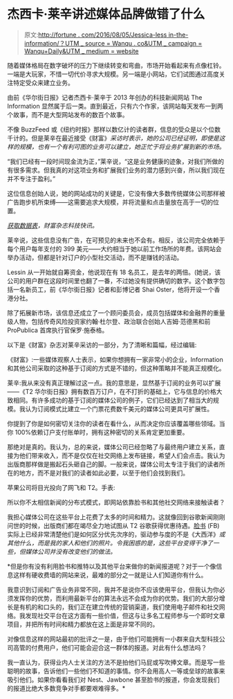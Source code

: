 # 杰西卡·莱辛讲述媒体品牌做错了什么

> 原文:[http://fortune . com/2016/08/05/Jessica-less in-the-information/？UTM _ source = Wanqu . co&UTM _ campaign = Wanqu+Daily&UTM _ medium = website](http://fortune.com/2016/08/05/jessica-lessin-the-information/?utm_source=wanqu.co&utm_campaign=Wanqu+Daily&utm_medium=website)

随着媒体格局在数字破坏的压力下继续转变和弯曲，市场开始看起来有点像杠铃。一端是大玩家，不惜一切代价寻求大规模。另一端是小网站，它们试图通过高度关注特定受众来建立业务。

由前《华尔街日报》记者杰西卡·莱辛于 2013 年创办的科技新闻网站 The Information 显然属于后一类。直到最近，只有六个作家，该网站每天发布一到两个故事，而不是大型网站发布的数百个故事。

不像 BuzzFeed 或《纽约时报》那样以数亿计的读者群，信息的受众是以个位数千计的。但是莱辛在最近接受《财富》*采访时表示，她的公司已经证明，即使是这样的规模，也有一个有利可图的业务可以建立，她正忙于将业务扩展到新的市场。*

“我们已经有一段时间现金流为正，”莱辛说，“这是业务健康的迹象，对我们所做的有很多需求。但我真的对这项业务和扩展我们业务的潜力感到兴奋，所以我们现在并不专注于盈利。”

这位信息创始人说，她的网站成功的关键是，它没有像大多数传统媒体公司那样被广告跑步机所束缚——这需要追求大规模，并将流量和点击量放在高于一切的位置。

*[获取数据表](http://fortune.com/getdatasheet/)，*财富杂志*科技快讯。*

莱辛说，这些信息没有广告，在可预见的未来也不会有。相反，该公司完全依赖于每个用户每年支付的 399 美元——大约相当于她以前工作场所的年费。该网站会举办活动，但都是针对订户的小型社交活动，而不是赚钱的活动。

Lessin 从一开始就自筹资金，他说现在有 18 名员工，是去年的两倍。(她说，该公司的用户群在这段时间里也翻了一番，不过她没有提供确切的数字。这个数字包括一名新员工，前《华尔街日报》记者和彭博记者 Shai Oster，他将开设一个香港分社。

除了拓展新市场，该信息还成立了一个顾问委员会，成员包括媒体和金融界的重量级人物，包括传奇风险投资家约翰·杜尔登、政治联合创始人吉姆·范德黑和前 ProPublica 首席执行官保罗·施泰格。

以下是《财富》杂志对莱辛采访的一部分，为了清晰和篇幅，经过编辑:

《财富》:一些媒体观察人士表示，如果你想拥有一家非常小的企业，Information 和其他公司采取的这种基于订阅的方式是不错的，但这种策略并不能真正规模化。

莱辛:我从来没有真正理解过这一点。我的意思是，显然基于订阅的业务可以扩展——《T2 华尔街日报》拥有数百万订户，在不打折的基础上，它与信息的价格大致相同。有许多成功的基于订阅的媒体公司的例子，它们已经达到了相当大的规模。我认为订阅模式比建立一个门票花费数千美元的媒体公司更具可扩展性。

你提到了你是如何密切关注你的读者在看什么，从而决定你应该覆盖哪些领域。当你 100%依赖订户支付账单时，拥有这种密切的关系肯定更加重要。

那绝对是真的。我认为，总的来说，媒体公司已经忽略了与最终用户建立关系，直接为他们带来收入，而不是仅仅在社交网络上发布链接，希望人们会点击。我认为出版商那样做是搬起石头砸自己的脚。一般来说，媒体公司太专注于我们的读者所在的地方，而不是对我们的读者如此必要，以至于他们会找到我们。

苹果公司将目光投向了网飞和 T2。手表:

所以你不太相信新闻的分布式模式，即网站依靠脸书和其他社交网络来接触读者？

我担心媒体公司在这些平台上花费了太多的时间和精力。这就像回到谷歌新闻刚刚问世的时候，出版商们都在竭尽全力地试图从 T2 谷歌获得优惠待遇。[脸书](https://fortune.com/company/facebook) (FB)实际上已经非常清楚他们是如何区分优先次序的，驱动参与度的不是《大西洋》*或其他什么，而是我的家人和他们的照片。令我困惑的是，这些平台变得干净了一些，但媒体公司并没有改变他们的做法。*

 *但是你有没有利用脸书和推特以及其他平台来做你的新闻报道呢？对于一个像信息这样有硬收费墙的网站来说，最难的部分之一就是让人们知道你有什么。

我意识到订阅和广告业务非常不同，我并不是说你不应该使用平台，但我认为你必须发挥你的优势，而利用最新平台的算法永远不会成为你的优势。我们的大部分增长是有机的和口头的，我们正在建立传统的营销渠道，我们使用电子邮件和社交网络。我发现社交平台在这方面有一些价值，但这与让多名工程师参与一个即时文章项目，并把所有时间和精力都放在这上面是非常不同的。

对像信息这样的网站最初的批评之一是，由于他们可能拥有一小群来自大型科技公司高管的付费用户，他们可能会迎合这一群体的报道。对此有什么想法吗？

我一直认为，获得业内人士关注的方法不是拍他们马屁或写吹捧文章。而是写一些聪明的故事，告诉他们一些他们不知道的事情。你不会用高人一等或垒球的故事来吸引他们。如果你看看我们对 Nest、Jawbone 甚至脸书的报道，你会发现我们的报道比绝大多数竞争对手都要艰难得多。*